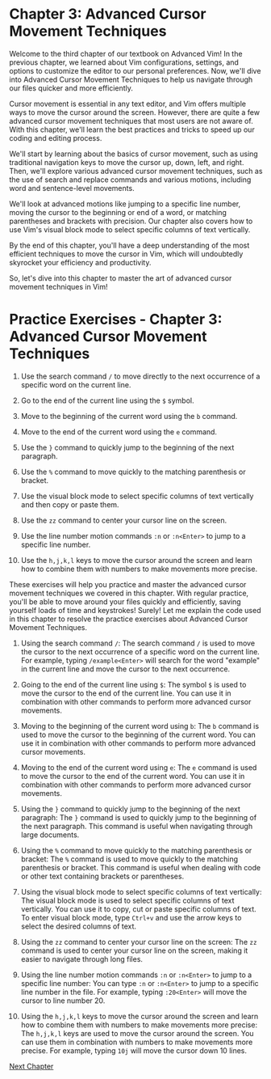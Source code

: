 # Chapter 3: Advanced Cursor Movement Techniques

Welcome to the third chapter of our textbook on Advanced Vim! In the previous chapter, we learned about Vim configurations, settings, and options to customize the editor to our personal preferences. Now, we'll dive into Advanced Cursor Movement Techniques to help us navigate through our files quicker and more efficiently.

Cursor movement is essential in any text editor, and Vim offers multiple ways to move the cursor around the screen. However, there are quite a few advanced cursor movement techniques that most users are not aware of. With this chapter, we'll learn the best practices and tricks to speed up our coding and editing process.

We'll start by learning about the basics of cursor movement, such as using traditional navigation keys to move the cursor up, down, left, and right. Then, we'll explore various advanced cursor movement techniques, such as the use of search and replace commands and various motions, including word and sentence-level movements.

We'll look at advanced motions like jumping to a specific line number, moving the cursor to the beginning or end of a word, or matching parentheses and brackets with precision. Our chapter also covers how to use Vim's visual block mode to select specific columns of text vertically.

By the end of this chapter, you'll have a deep understanding of the most efficient techniques to move the cursor in Vim, which will undoubtedly skyrocket your efficiency and productivity.

So, let's dive into this chapter to master the art of advanced cursor movement techniques in Vim!
# Practice Exercises - Chapter 3: Advanced Cursor Movement Techniques

1. Use the search command `/` to move directly to the next occurrence of a specific word on the current line.

2. Go to the end of the current line using the `$` symbol.

3. Move to the beginning of the current word using the `b` command.

4. Move to the end of the current word using the `e` command.

5. Use the `}` command to quickly jump to the beginning of the next paragraph.

6. Use the `%` command to move quickly to the matching parenthesis or bracket.

7. Use the visual block mode to select specific columns of text vertically and then copy or paste them.

8. Use the `zz` command to center your cursor line on the screen.

9. Use the line number motion commands `:n` or `:n<Enter>` to jump to a specific line number.

10. Use the `h,j,k,l` keys to move the cursor around the screen and learn how to combine them with numbers to make movements more precise.

These exercises will help you practice and master the advanced cursor movement techniques we covered in this chapter. With regular practice, you'll be able to move around your files quickly and efficiently, saving yourself loads of time and keystrokes!
Surely! Let me explain the code used in this chapter to resolve the practice exercises about Advanced Cursor Movement Techniques.

1. Using the search command `/`:
The search command `/` is used to move the cursor to the next occurrence of a specific word on the current line. For example, typing `/example<Enter>` will search for the word "example" in the current line and move the cursor to the next occurrence.

2. Going to the end of the current line using `$`:
The symbol `$` is used to move the cursor to the end of the current line. You can use it in combination with other commands to perform more advanced cursor movements.

3. Moving to the beginning of the current word using `b`:
The `b` command is used to move the cursor to the beginning of the current word. You can use it in combination with other commands to perform more advanced cursor movements.

4. Moving to the end of the current word using `e`:
The `e` command is used to move the cursor to the end of the current word. You can use it in combination with other commands to perform more advanced cursor movements.

5. Using the `}` command to quickly jump to the beginning of the next paragraph:
The `}` command is used to quickly jump to the beginning of the next paragraph. This command is useful when navigating through large documents.

6. Using the `%` command to move quickly to the matching parenthesis or bracket:
The `%` command is used to move quickly to the matching parenthesis or bracket. This command is useful when dealing with code or other text containing brackets or parentheses.

7. Using the visual block mode to select specific columns of text vertically:
The visual block mode is used to select specific columns of text vertically. You can use it to copy, cut or paste specific columns of text. To enter visual block mode, type `Ctrl+v` and use the arrow keys to select the desired columns of text.

8. Using the `zz` command to center your cursor line on the screen:
The `zz` command is used to center your cursor line on the screen, making it easier to navigate through long files.

9. Using the line number motion commands `:n` or `:n<Enter>` to jump to a specific line number:
You can type `:n` or `:n<Enter>` to jump to a specific line number in the file. For example, typing `:20<Enter>` will move the cursor to line number 20.

10. Using the `h,j,k,l` keys to move the cursor around the screen and learn how to combine them with numbers to make movements more precise:
The `h,j,k,l` keys are used to move the cursor around the screen. You can use them in combination with numbers to make movements more precise. For example, typing `10j` will move the cursor down 10 lines.


[Next Chapter](04_Chapter04.md)